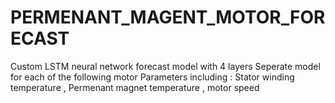 # PERMENANT_MAGENT_MOTOR_FORECAST
Custom LSTM neural network forecast model with 4 layers
Seperate model for each of the following motor Parameters including : Stator winding temperature , Permenant magnet temperature , motor speed
